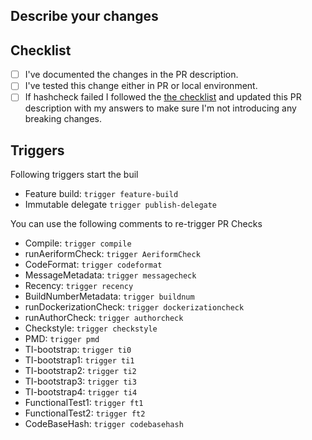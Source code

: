 ## Describe your changes

## Checklist
- [ ] I've documented the changes in the PR description.
- [ ] I've tested this change either in PR or local environment.
- [ ] If hashcheck failed I followed the [the checklist](https://harness.atlassian.net/wiki/spaces/DEL/pages/21016838831/PR+Codebasehash+Check+merge+checklist) and updated this PR description with my answers to make sure I'm not introducing any breaking changes.

## Triggers
Following triggers start the buil
- Feature build: `trigger feature-build`
- Immutable delegate `trigger publish-delegate`

You can use the following comments to re-trigger PR Checks

- Compile: `trigger compile`
- runAeriformCheck: `trigger AeriformCheck`
- CodeFormat: `trigger codeformat`
- MessageMetadata: `trigger messagecheck`
- Recency: `trigger recency`
- BuildNumberMetadata: `trigger buildnum`
- runDockerizationCheck: `trigger dockerizationcheck`
- runAuthorCheck: `trigger authorcheck`
- Checkstyle: `trigger checkstyle`
- PMD: `trigger pmd`
- TI-bootstrap: `trigger ti0`
- TI-bootstrap1: `trigger ti1`
- TI-bootstrap2: `trigger ti2`
- TI-bootstrap3: `trigger ti3`
- TI-bootstrap4: `trigger ti4`
- FunctionalTest1: `trigger ft1`
- FunctionalTest2: `trigger ft2`
- CodeBaseHash: `trigger codebasehash`
